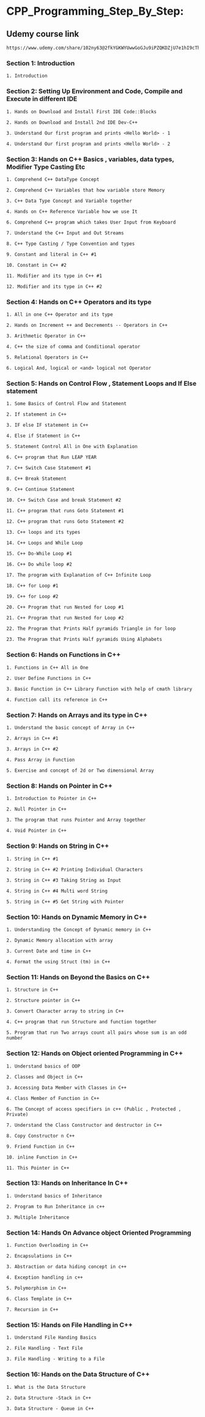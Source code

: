 # CPP_Programming_Step_By_Step:

## Udemy course link
```
https://www.udemy.com/share/102ny63@2fkYGKWYUwwGoGJu9iPZQKDZjU7e1hI9cThUI727EV8XfMnSDzSifMQrxvK2Uw8pCQ==/
```

### Section 1: Introduction

    1. Introduction

### Section 2: Setting Up Environment and Code, Compile and Execute in different IDE

    1. Hands on Download and Install First IDE Code::Blocks

    2. Hands on Download and Install 2nd IDE Dev-C++

    3. Understand Our first program and prints <Hello World> - 1

    4. Understand Our first program and prints <Hello World> - 2

### Section 3: Hands on C++ Basics , variables, data types, Modifier Type Casting Etc

    1. Comprehend C++ DataType Concept

    2. Comprehend C++ Variables that how variable store Memory

    3. C++ Data Type Concept and Variable together

    4. Hands on C++ Reference Variable how we use It

    6. Comprehend C++ program which takes User Input from Keyboard

    7. Understand the C++ Input and Out Streams

    8. C++ Type Casting / Type Convention and types

    9. Constant and literal in C++ #1

    10. Constant in C++ #2

    11. Modifier and its type in C++ #1

    12. Modifier and its type in C++ #2

### Section 4: Hands on C++ Operators and its type

    1. All in one C++ Operator and its type

    2. Hands on Increment ++ and Decrements -- Operators in C++

    3. Arithmetic Operator in C++

    4. C++ the size of comma and Conditional operator

    5. Relational Operators in C++

    6. Logical And, logical or <and> logical not Operator

### Section 5: Hands on Control Flow , Statement Loops and If Else statement

    1. Some Basics of Control Flow and Statement

    2. If statement in C++

    3. IF else IF statement in C++

    4. Else if Statement in C++

    5. Statement Control All in One with Explanation

    6. C++ program that Run LEAP YEAR

    7. C++ Switch Case Statement #1

    8. C++ Break Statement

    9. C++ Continue Statement

    10. C++ Switch Case and break Statement #2

    11. C++ program that runs Goto Statement #1

    12. C++ program that runs Goto Statement #2

    13. C++ loops and its types

    14. C++ Loops and While Loop

    15. C++ Do-While Loop #1

    16. C++ Do while loop #2

    17. The program with Explanation of C++ Infinite Loop

    18. C++ for Loop #1

    19. C++ for Loop #2

    20. C++ Program that run Nested for Loop #1

    21. C++ Program that run Nested for Loop #2

    22. The Program that Prints Half pyramids Triangle in for loop

    23. The Program that Prints Half pyramids Using Alphabets

### Section 6: Hands on Functions in C++

    1. Functions in C++ All in One

    2. User Define Functions in C++

    3. Basic Function in C++ Library Function with help of cmath library

    4. Function call its reference in C++

### Section 7: Hands on Arrays and its type in C++

    1. Understand the basic concept of Array in C++

    2. Arrays in C++ #1

    3. Arrays in C++ #2

    4. Pass Array in Function

    5. Exercise and concept of 2d or Two dimensional Array

### Section 8: Hands on Pointer in C++

    1. Introduction to Pointer in C++

    2. Null Pointer in C++

    3. The program that runs Pointer and Array together

    4. Void Pointer in C++

### Section 9: Hands on String in C++

    1. String in C++ #1

    2. String in C++ #2 Printing Individual Characters

    3. String in C++ #3 Taking String as Input

    4. String in C++ #4 Multi word String

    5. String in C++ #5 Get String with Pointer

### Section 10: Hands on Dynamic Memory in C++

    1. Understanding the Concept of Dynamic memory in C++

    2. Dynamic Memory allocation with array

    3. Current Date and time in C++

    4. Format the using Struct (tm) in C++

### Section 11: Hands on Beyond the Basics on C++

    1. Structure in C++

    2. Structure pointer in C++

    3. Convert Character array to string in C++

    4. C++ program that run Structure and function together

    5. Program that run Two arrays count all pairs whose sum is an odd number

### Section 12: Hands on Object oriented Programming in C++

    1. Understand basics of OOP

    2. Classes and Object in C++

    3. Accessing Data Member with Classes in C++

    4. Class Member of Function in C++

    6. The Concept of access specifiers in c++ (Public , Protected , Private)

    7. Understand the Class Constructor and destructor in C++

    8. Copy Constructor n C++

    9. Friend Function in C++

    10. inline Function in C++

    11. This Pointer in C++

### Section 13: Hands on Inheritance In C++

    1. Understand basics of Inheritance

    2. Program to Run Inheritance in c++

    3. Multiple Inheritance

### Section 14: Hands On Advance object Oriented Programming

    1. Function Overloading in C++

    2. Encapsulations in C++

    3. Abstraction or data hiding concept in c++

    4. Exception handling in c++

    5. Polymorphism in C++

    6. Class Template in C++

    7. Recursion in C++

### Section 15: Hands on File Handling in C++

    1. Understand File Handing Basics

    2. File Handling - Text File

    3. File Handling - Writing to a File

### Section 16: Hands on the Data Structure of C++

    1. What is the Data Structure

    2. Data Structure -Stack in C++

    3. Data Structure - Queue in C++